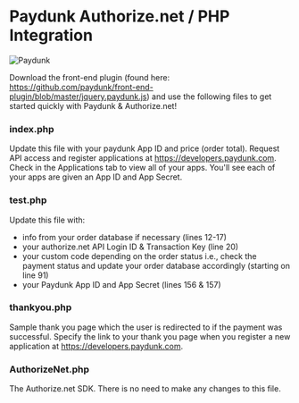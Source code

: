 # Paydunk Authorize.net / PHP Integration

<img alt="Paydunk" src="http://paydunk.com/wp-content/themes/paydunk/images/footr_logo.png" />

Download the front-end plugin (found here: https://github.com/paydunk/front-end-plugin/blob/master/jquery.paydunk.js) and use the following files to get started quickly with Paydunk & Authorize.net! 

### index.php

Update this file with your paydunk App ID and price (order total). Request API access and register applications at https://developers.paydunk.com. Check in the Applications tab to view all of your apps. You'll see each of your apps are given an App ID and App Secret.

### test.php

Update this file with:

* info from your order database if necessary (lines 12-17)
* your authorize.net API Login ID & Transaction Key (line 20)
* your custom code depending on the order status i.e., check the payment status and update your order database accordingly (starting on line 91) 
* your Paydunk App ID and App Secret (lines 156 & 157)

### thankyou.php

Sample thank you page which the user is redirected to if the payment was successful. Specify the link to your thank you page when you register a new application at https://developers.paydunk.com.

### AuthorizeNet.php

The Authorize.net SDK. There is no need to make any changes to this file.
